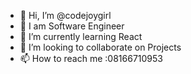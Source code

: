 - 👋 Hi, I’m @codejoygirl
- 👀 I am Software Engineer
- 🌱 I’m currently learning React
- 💞️ I’m looking to collaborate on Projects
- 📫 How to reach me :08166710953

<!---
codejoygirl/codejoygirl is a ✨ special ✨ repository because its `README.md` (this file) appears on your GitHub profile.
You can click the Preview link to take a look at your changes.
--->
